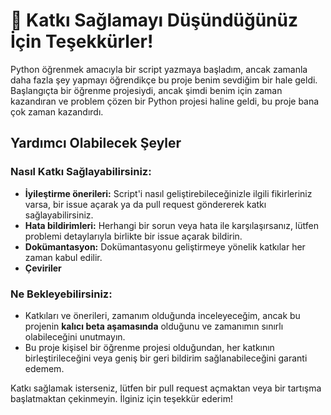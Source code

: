 # **🤝 Katkı Sağlamayı Düşündüğünüz İçin Teşekkürler!**

Python öğrenmek amacıyla bir script yazmaya başladım, ancak zamanla daha fazla şey yapmayı öğrendikçe bu proje benim sevdiğim bir hale geldi. Başlangıçta bir öğrenme projesiydi, ancak şimdi benim için zaman kazandıran ve problem çözen bir Python projesi haline geldi, bu proje bana çok zaman kazandırdı.

## Yardımcı Olabilecek Şeyler

### **Nasıl Katkı Sağlayabilirsiniz:**

- **İyileştirme önerileri:** Script'i nasıl geliştirebileceğinizle ilgili fikirleriniz varsa, bir issue açarak ya da pull request göndererek katkı sağlayabilirsiniz.
- **Hata bildirimleri:** Herhangi bir sorun veya hata ile karşılaşırsanız, lütfen problemi detaylarıyla birlikte bir issue açarak bildirin.
- **Dokümantasyon:** Dokümantasyonu geliştirmeye yönelik katkılar her zaman kabul edilir.
- **Çeviriler**

### **Ne Bekleyebilirsiniz:**

- Katkıları ve önerileri, zamanım olduğunda inceleyeceğim, ancak bu projenin **kalıcı beta aşamasında** olduğunu ve zamanımın sınırlı olabileceğini unutmayın.
- Bu proje kişisel bir öğrenme projesi olduğundan, her katkının birleştirileceğini veya geniş bir geri bildirim sağlanabileceğini garanti edemem.

Katkı sağlamak isterseniz, lütfen bir pull request açmaktan veya bir tartışma başlatmaktan çekinmeyin. İlginiz için teşekkür ederim!
